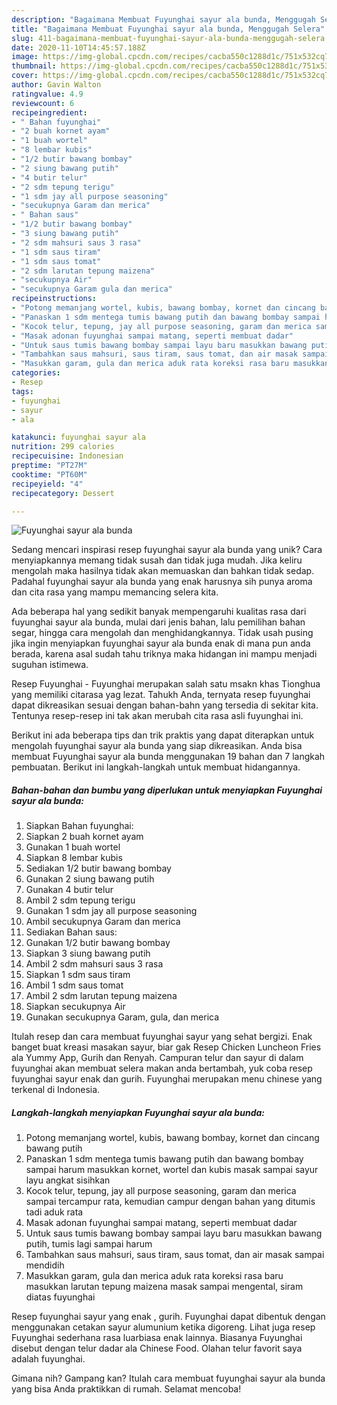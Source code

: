 ```yaml
---
description: "Bagaimana Membuat Fuyunghai sayur ala bunda, Menggugah Selera"
title: "Bagaimana Membuat Fuyunghai sayur ala bunda, Menggugah Selera"
slug: 411-bagaimana-membuat-fuyunghai-sayur-ala-bunda-menggugah-selera
date: 2020-11-10T14:45:57.188Z
image: https://img-global.cpcdn.com/recipes/cacba550c1288d1c/751x532cq70/fuyunghai-sayur-ala-bunda-foto-resep-utama.jpg
thumbnail: https://img-global.cpcdn.com/recipes/cacba550c1288d1c/751x532cq70/fuyunghai-sayur-ala-bunda-foto-resep-utama.jpg
cover: https://img-global.cpcdn.com/recipes/cacba550c1288d1c/751x532cq70/fuyunghai-sayur-ala-bunda-foto-resep-utama.jpg
author: Gavin Walton
ratingvalue: 4.9
reviewcount: 6
recipeingredient:
- " Bahan fuyunghai"
- "2 buah kornet ayam"
- "1 buah wortel"
- "8 lembar kubis"
- "1/2 butir bawang bombay"
- "2 siung bawang putih"
- "4 butir telur"
- "2 sdm tepung terigu"
- "1 sdm jay all purpose seasoning"
- "secukupnya Garam dan merica"
- " Bahan saus"
- "1/2 butir bawang bombay"
- "3 siung bawang putih"
- "2 sdm mahsuri saus 3 rasa"
- "1 sdm saus tiram"
- "1 sdm saus tomat"
- "2 sdm larutan tepung maizena"
- "secukupnya Air"
- "secukupnya Garam gula dan merica"
recipeinstructions:
- "Potong memanjang wortel, kubis, bawang bombay, kornet dan cincang bawang putih"
- "Panaskan 1 sdm mentega tumis bawang putih dan bawang bombay sampai harum masukkan kornet, wortel dan kubis masak sampai sayur layu angkat sisihkan"
- "Kocok telur, tepung, jay all purpose seasoning, garam dan merica sampai tercampur rata, kemudian campur dengan bahan yang ditumis tadi aduk rata"
- "Masak adonan fuyunghai sampai matang, seperti membuat dadar"
- "Untuk saus tumis bawang bombay sampai layu baru masukkan bawang putih, tumis lagi sampai harum"
- "Tambahkan saus mahsuri, saus tiram, saus tomat, dan air masak sampai mendidih"
- "Masukkan garam, gula dan merica aduk rata koreksi rasa baru masukkan larutan tepung maizena masak sampai mengental, siram diatas fuyunghai"
categories:
- Resep
tags:
- fuyunghai
- sayur
- ala

katakunci: fuyunghai sayur ala 
nutrition: 299 calories
recipecuisine: Indonesian
preptime: "PT27M"
cooktime: "PT60M"
recipeyield: "4"
recipecategory: Dessert

---
```



![Fuyunghai sayur ala bunda](https://img-global.cpcdn.com/recipes/cacba550c1288d1c/751x532cq70/fuyunghai-sayur-ala-bunda-foto-resep-utama.jpg)

Sedang mencari inspirasi resep fuyunghai sayur ala bunda yang unik? Cara menyiapkannya memang tidak susah dan tidak juga mudah. Jika keliru mengolah maka hasilnya tidak akan memuaskan dan bahkan tidak sedap. Padahal fuyunghai sayur ala bunda yang enak harusnya sih punya aroma dan cita rasa yang mampu memancing selera kita.

Ada beberapa hal yang sedikit banyak mempengaruhi kualitas rasa dari fuyunghai sayur ala bunda, mulai dari jenis bahan, lalu pemilihan bahan segar, hingga cara mengolah dan menghidangkannya. Tidak usah pusing jika ingin menyiapkan fuyunghai sayur ala bunda enak di mana pun anda berada, karena asal sudah tahu triknya maka hidangan ini mampu menjadi suguhan istimewa.

Resep Fuyunghai - Fuyunghai merupakan salah satu msakn khas Tionghua yang memiliki citarasa yag lezat. Tahukh Anda, ternyata resep fuyunghai dapat dikreasikan sesuai dengan bahan-bahn yang tersedia di sekitar kita. Tentunya resep-resep ini tak akan merubah cita rasa asli fuyunghai ini.


Berikut ini ada beberapa tips dan trik praktis yang dapat diterapkan untuk mengolah fuyunghai sayur ala bunda yang siap dikreasikan. Anda bisa membuat Fuyunghai sayur ala bunda menggunakan 19 bahan dan 7 langkah pembuatan. Berikut ini langkah-langkah untuk membuat hidangannya.

<!--inarticleads1-->

##### Bahan-bahan dan bumbu yang diperlukan untuk menyiapkan Fuyunghai sayur ala bunda:

1. Siapkan  Bahan fuyunghai:
1. Siapkan 2 buah kornet ayam
1. Gunakan 1 buah wortel
1. Siapkan 8 lembar kubis
1. Sediakan 1/2 butir bawang bombay
1. Gunakan 2 siung bawang putih
1. Gunakan 4 butir telur
1. Ambil 2 sdm tepung terigu
1. Gunakan 1 sdm jay all purpose seasoning
1. Ambil secukupnya Garam dan merica
1. Sediakan  Bahan saus:
1. Gunakan 1/2 butir bawang bombay
1. Siapkan 3 siung bawang putih
1. Ambil 2 sdm mahsuri saus 3 rasa
1. Siapkan 1 sdm saus tiram
1. Ambil 1 sdm saus tomat
1. Ambil 2 sdm larutan tepung maizena
1. Siapkan secukupnya Air
1. Gunakan secukupnya Garam, gula, dan merica


Itulah resep dan cara membuat fuyunghai sayur yang sehat bergizi. Enak banget buat kreasi masakan sayur, biar gak Resep Chicken Luncheon Fries ala Yummy App, Gurih dan Renyah. Campuran telur dan sayur di dalam fuyunghai akan membuat selera makan anda bertambah, yuk coba resep fuyunghai sayur enak dan gurih. Fuyunghai merupakan menu chinese yang terkenal di Indonesia. 

<!--inarticleads2-->

##### Langkah-langkah menyiapkan Fuyunghai sayur ala bunda:

1. Potong memanjang wortel, kubis, bawang bombay, kornet dan cincang bawang putih
1. Panaskan 1 sdm mentega tumis bawang putih dan bawang bombay sampai harum masukkan kornet, wortel dan kubis masak sampai sayur layu angkat sisihkan
1. Kocok telur, tepung, jay all purpose seasoning, garam dan merica sampai tercampur rata, kemudian campur dengan bahan yang ditumis tadi aduk rata
1. Masak adonan fuyunghai sampai matang, seperti membuat dadar
1. Untuk saus tumis bawang bombay sampai layu baru masukkan bawang putih, tumis lagi sampai harum
1. Tambahkan saus mahsuri, saus tiram, saus tomat, dan air masak sampai mendidih
1. Masukkan garam, gula dan merica aduk rata koreksi rasa baru masukkan larutan tepung maizena masak sampai mengental, siram diatas fuyunghai


Resep fuyunghai sayur yang enak , gurih. Fuyunghai dapat dibentuk dengan menggunakan cetakan sayur alumunium ketika digoreng. Lihat juga resep Fuyunghai sederhana rasa luarbiasa enak lainnya. Biasanya Fuyunghai disebut dengan telur dadar ala Chinese Food. Olahan telur favorit saya adalah fuyunghai. 

Gimana nih? Gampang kan? Itulah cara membuat fuyunghai sayur ala bunda yang bisa Anda praktikkan di rumah. Selamat mencoba!
